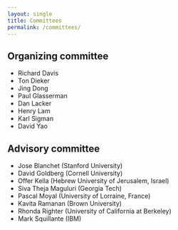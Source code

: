 ```yaml
---
layout: single
title: Committees
permalink: /committees/
---
```


## Organizing committee
- Richard Davis
- Ton Dieker
- Jing Dong
- Paul Glasserman
- Dan Lacker
- Henry Lam
- Karl Sigman
- David Yao

## Advisory committee
- Jose Blanchet (Stanford University)
- David Goldberg (Cornell University)
- Offer Kella (Hebrew University of Jerusalem, Israel)
- Siva Theja Maguluri (Georgia Tech)
- Pascal Moyal (University of Lorraine, France)
- Kavita Ramanan (Brown University)
- Rhonda Righter (University of California at Berkeley)
- Mark Squillante (IBM)

